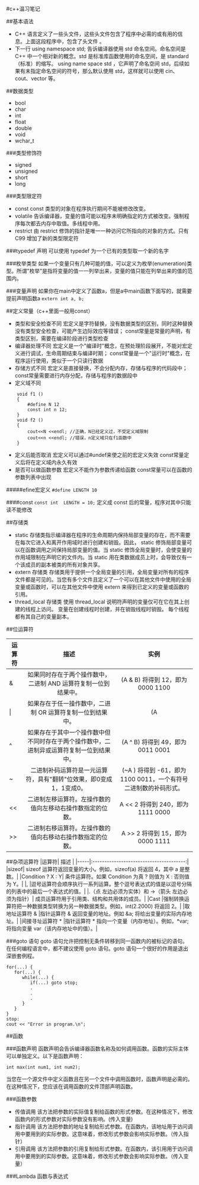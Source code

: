 #c++温习笔记

##基本语法
* C++ 语言定义了一些头文件，这些头文件包含了程序中必需的或有用的信息。上面这段程序中，包含了头文件 <iostream>。
* 下一行 using namespace std; 告诉编译器使用 std 命名空间。命名空间是 C++ 中一个相对新的概念。std 是标准库函数使用的命名空间，是 standard（标准）的缩写。
using name space std ，它声明了命名空间 std，后续如果有未指定命名空间的符号，那么默认使用 std，这样就可以使用 cin、cout、vector 等。


##数据类型
* bool
* char
* int
* float
* double
* void
* wchar_t


###类型修饰符
* signed
* unsigned
* short
* long


###类型限定符
* const const 类型的对象在程序执行期间不能被修改改变。
* volatile 告诉编译器，变量的值可能以程序未明确指定的方式被改变。强制程序每次都去内存中取值。多线程中用。
* restrict 由 restrict 修饰的指针是唯一一种访问它所指向的对象的方式。只有 C99 增加了新的类型限定符

###typedef 声明
可以使用 typedef 为一个已有的类型取一个新的名字

###枚举类型
如果一个变量只有几种可能的值，可以定义为枚举(enumeration)类型。所谓"枚举"是指将变量的值一一列举出来，变量的值只能在列举出来的值的范围内。

###变量声明
如果你在main中定义了函数a，但是a中main函数下面写的，就需要提前声明函数a
```extern int a, b;```

##定义常量（c++里面一般用const）
* 类型和安全检查不同
宏定义是字符替换，没有数据类型的区别，同时这种替换没有类型安全检查，可能产生边际效应等错误；
const常量是常量的声明，有类型区别，需要在编译阶段进行类型检查
* 编译器处理不同
宏定义是一个"编译时"概念，在预处理阶段展开，不能对宏定义进行调试，生命周期结束与编译时期；
const常量是一个"运行时"概念，在程序运行使用，类似于一个只读行数据
* 存储方式不同
宏定义是直接替换，不会分配内存，存储与程序的代码段中；
const常量需要进行内存分配，存储与程序的数据段中
* 定义域不同
```
	void f1 ()  
	{
	    #define N 12
	    const int n 12;
	}
	void f2 ()
	{
	    cout<<N <<endl; //正确，N已经定义过，不受定义域限制
	    cout<<n <<endl; //错误，n定义域只在f1函数中
	}
```
* 定义后能否取消
宏定义可以通过#undef来使之前的宏定义失效
const常量定义后将在定义域内永久有效
* 是否可以做函数参数
宏定义不能作为参数传递给函数
const常量可以在函数的参数列表中出现

####\#efine宏定义
```#define LENGTH 10  ```

####const
```const int  LENGTH = 10;```
定义成 const 后的常量，程序对其中只能读不能修改

##存储类
* static 存储类指示编译器在程序的生命周期内保持局部变量的存在，而不需要在每次它进入和离开作用域时进行创建和销毁。因此， static 修饰局部变量可以在函数调用之间保持局部变量的值。当 static 修饰全局变量时，会使变量的作用域限制在声明它的文件内。当 static 用在类数据成员上时，会导致仅有一个该成员的副本被类的所有对象共享。
* extern 存储类 存储类用于提供一个全局变量的引用，全局变量对所有的程序文件都是可见的。当您有多个文件且定义了一个可以在其他文件中使用的全局变量或函数时，可以在其他文件中使用 extern 来得到已定义的变量或函数的引用。
* thread_local 存储类
使用 thread_local 说明符声明的变量仅可在它在其上创建的线程上访问。 变量在创建线程时创建，并在销毁线程时销毁。 每个线程都有其自己的变量副本。

##位运算符

|运算符|	描述             |	实例                  |
|-----|:-----------------:|:----------------------:|
|&	|如果同时存在于两个操作数中，二进制 AND 运算符复制一位到结果中。|	(A & B) 将得到 12，即为 0000 1100|
|\|	|如果存在于任一操作数中，二进制 OR 运算符复制一位到结果中。|	(A | B) 将得到 61，即为 0011 1101|
|^|	如果存在于其中一个操作数中但不同时存在于两个操作数中，二进制异或运算符复制一位到结果中。|	(A ^ B) 将得到 49，即为 0011 0001|
|~|	二进制补码运算符是一元运算符，具有"翻转"位效果，即0变成1，1变成0。|	(~A ) 将得到 -61，即为 1100 0011，一个有符号二进制数的补码形式。|
|<<	|二进制左移运算符。左操作数的值向左移动右操作数指定的位数。|	A << 2 将得到 240，即为 1111 0000|
|>>	|二进制右移运算符。左操作数的值向右移动右操作数指定的位数。|	A >> 2 将得到 15，即为 0000 1111|

##杂项运算符
|运算符|	描述                               |
|-----|:---------------------------------------:|
|sizeof|	sizeof 运算符返回变量的大小。例如，sizeof(a) 将返回 4，其中 a 是整数。|
|Condition ? X : Y|	条件运算符。如果 Condition 为真 ? 则值为 X : 否则值为 Y。|
|,	|逗号运算符会顺序执行一系列运算。整个逗号表达式的值是以逗号分隔的列表中的最后一个表达式的值。|
|.（点 左边必须为实体）和 ->（箭头 左边必须为指针）|	成员运算符用于引用类、结构和共用体的成员。|
|Cast	|强制转换运算符把一种数据类型转换为另一种数据类型。例如，int(2.2000) 将返回 2。|
|取地址运算符 &	|指针运算符 & 返回变量的地址。例如 &a; 将给出变量的实际内存地址。|
|间接寻址运算符 *	|指针运算符 * 指向一个变量（内存地址）。例如，*var; 将指向变量 var（该内存地址中的值）。|

###goto 语句
goto 语句允许把控制无条件转移到同一函数内的被标记的语句。在任何编程语言中，都不建议使用 goto 语句。goto 语句一个很好的作用是退出深嵌套例程。
```
for(...) {
   for(...) {
      while(...) {
         if(...) goto stop;
         .
         .
         .
      }
   }
}
stop:
cout << "Error in program.\n";
```

##函数

###函数声明
函数声明会告诉编译器函数名称及如何调用函数。函数的实际主体可以单独定义。以下是函数声明：

```int max(int num1, int num2);```

当您在一个源文件中定义函数且在另一个文件中调用函数时，函数声明是必需的。在这种情况下，您应该在调用函数的文件顶部声明函数。

###函数参数
* 传值调用	该方法把参数的实际值复制给函数的形式参数。在这种情况下，修改函数内的形式参数对实际参数没有影响。(传入变量)
* 指针调用	该方法把参数的地址复制给形式参数。在函数内，该地址用于访问调用中要用到的实际参数。这意味着，修改形式参数会影响实际参数。（传入指针）
* 引用调用	该方法把参数的引用复制给形式参数。在函数内，该引用用于访问调用中要用到的实际参数。这意味着，修改形式参数会影响实际参数。（传入变量）

###Lambda 函数与表达式

